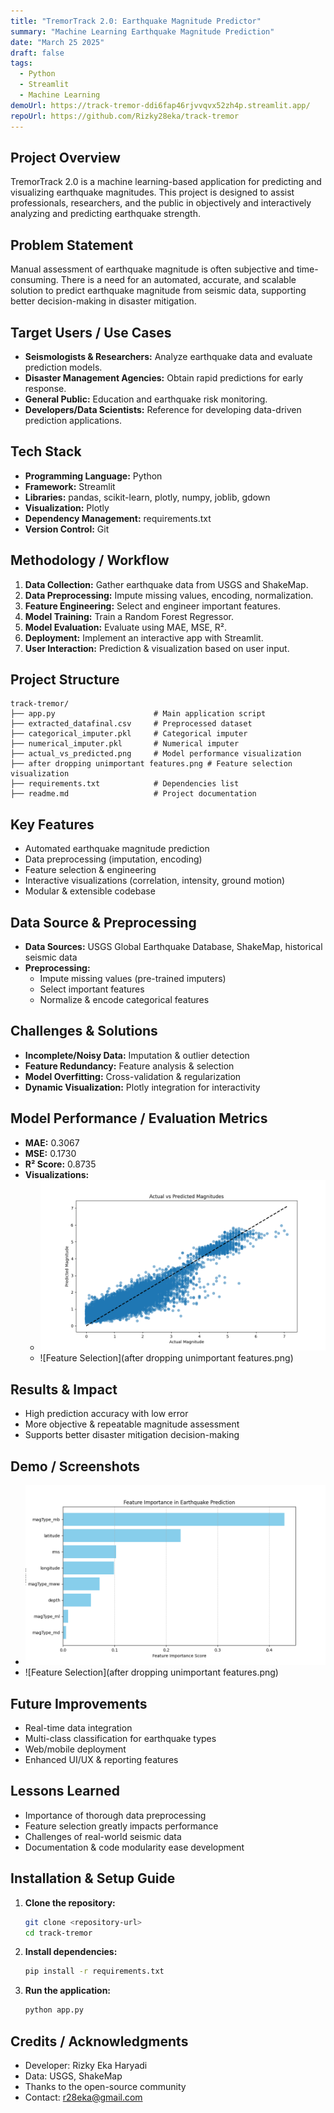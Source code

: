 ```yaml
---
title: "TremorTrack 2.0: Earthquake Magnitude Predictor"
summary: "Machine Learning Earthquake Magnitude Prediction"
date: "March 25 2025"
draft: false
tags:
  - Python
  - Streamlit
  - Machine Learning
demoUrl: https://track-tremor-ddi6fap46rjvvqvx52zh4p.streamlit.app/
repoUrl: https://github.com/Rizky28eka/track-tremor
---
```


## Project Overview

TremorTrack 2.0 is a machine learning-based application for predicting and visualizing earthquake magnitudes. This project is designed to assist professionals, researchers, and the public in objectively and interactively analyzing and predicting earthquake strength.

## Problem Statement

Manual assessment of earthquake magnitude is often subjective and time-consuming. There is a need for an automated, accurate, and scalable solution to predict earthquake magnitude from seismic data, supporting better decision-making in disaster mitigation.

## Target Users / Use Cases

- **Seismologists & Researchers:** Analyze earthquake data and evaluate prediction models.
- **Disaster Management Agencies:** Obtain rapid predictions for early response.
- **General Public:** Education and earthquake risk monitoring.
- **Developers/Data Scientists:** Reference for developing data-driven prediction applications.

## Tech Stack

- **Programming Language:** Python
- **Framework:** Streamlit
- **Libraries:** pandas, scikit-learn, plotly, numpy, joblib, gdown
- **Visualization:** Plotly
- **Dependency Management:** requirements.txt
- **Version Control:** Git

## Methodology / Workflow

1. **Data Collection:** Gather earthquake data from USGS and ShakeMap.
2. **Data Preprocessing:** Impute missing values, encoding, normalization.
3. **Feature Engineering:** Select and engineer important features.
4. **Model Training:** Train a Random Forest Regressor.
5. **Model Evaluation:** Evaluate using MAE, MSE, R².
6. **Deployment:** Implement an interactive app with Streamlit.
7. **User Interaction:** Prediction & visualization based on user input.

## Project Structure

```
track-tremor/
├── app.py                      # Main application script
├── extracted_datafinal.csv     # Preprocessed dataset
├── categorical_imputer.pkl     # Categorical imputer
├── numerical_imputer.pkl       # Numerical imputer
├── actual_vs_predicted.png     # Model performance visualization
├── after dropping unimportant features.png # Feature selection visualization
├── requirements.txt            # Dependencies list
├── readme.md                   # Project documentation
```

## Key Features

- Automated earthquake magnitude prediction
- Data preprocessing (imputation, encoding)
- Feature selection & engineering
- Interactive visualizations (correlation, intensity, ground motion)
- Modular & extensible codebase

## Data Source & Preprocessing

- **Data Sources:** USGS Global Earthquake Database, ShakeMap, historical seismic data
- **Preprocessing:**
  - Impute missing values (pre-trained imputers)
  - Select important features
  - Normalize & encode categorical features

## Challenges & Solutions

- **Incomplete/Noisy Data:** Imputation & outlier detection
- **Feature Redundancy:** Feature analysis & selection
- **Model Overfitting:** Cross-validation & regularization
- **Dynamic Visualization:** Plotly integration for interactivity

## Model Performance / Evaluation Metrics

- **MAE:** 0.3067
- **MSE:** 0.1730
- **R² Score:** 0.8735
- **Visualizations:**
  - ![Actual vs Predicted](src/content/projects/project-3/images/actual_vs_predicted.png)
  - ![Feature Selection](after dropping unimportant features.png)

## Results & Impact

- High prediction accuracy with low error
- More objective & repeatable magnitude assessment
- Supports better disaster mitigation decision-making

## Demo / Screenshots

- ![Prediction vs Actual](src/content/projects/project-3/images/after_dropping_unimportant_features.png)
- ![Feature Selection](after dropping unimportant features.png)

## Future Improvements

- Real-time data integration
- Multi-class classification for earthquake types
- Web/mobile deployment
- Enhanced UI/UX & reporting features

## Lessons Learned

- Importance of thorough data preprocessing
- Feature selection greatly impacts performance
- Challenges of real-world seismic data
- Documentation & code modularity ease development

## Installation & Setup Guide

1. **Clone the repository:**
   ```bash
   git clone <repository-url>
   cd track-tremor
   ```
2. **Install dependencies:**
   ```bash
   pip install -r requirements.txt
   ```
3. **Run the application:**
   ```bash
   python app.py
   ```

## Credits / Acknowledgments

- Developer: Rizky Eka Haryadi
- Data: USGS, ShakeMap
- Thanks to the open-source community
- Contact: r28eka@gmail.com
